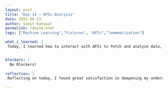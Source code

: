 ```yaml
---
layout: post
title: "Day 14 – APIs Analysis"
date: 2025-06-13
author: Sumit Katuwal
permalink: /day14.html
tags: ["Machine Learning","Fixtures", "APIs","lemmmatization"]

what_i_learned: |
 Today, I learned how to interact with APIs to fetch and analyze data, specifically focusing on handling football statistics through services like API-Football, which enhanced my understanding of real-time data retrieval for sports analytics. I explored techniques for managing API responses, including error checking and navigating nested JSON structures, to organize data into structured formats like Pandas DataFrames. I also participated in a quiz on APIs and data handling, which reinforced my knowledge of key concepts and practical applications in this area. Additionally, I engaged in planning for next week’s activities, setting clear goals for further exploration of data-driven projects. These experiences deepened my appreciation for how APIs can streamline data collection and support analytical tasks in various domains.


blockers: |
  No Blockers!
  
reflection: |
 Reflecting on today, I found great satisfaction in deepening my understanding of APIs and their role in fetching and analyzing football statistics, which has sparked my enthusiasm for data-driven sports analytics. Engaging in a quiz on APIs and data handling challenged me to solidify my grasp of technical concepts, boosting my confidence in applying these skills practically. Planning for next week’s activities was exciting, as it allowed me to set clear objectives for advancing my projects, fostering a sense of direction and purpose. The process of navigating API responses and organizing data into structured formats like Pandas DataFrames taught me the importance of precision and patience in handling complex datasets. Overall, today’s blend of learning, testing my knowledge, and forward-thinking planning has inspired me to continue exploring the intersection of technology and sports with curiosity and determination.

---
```










